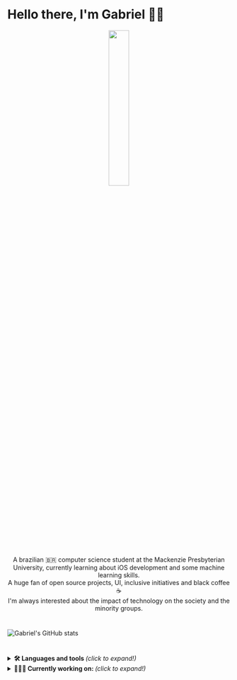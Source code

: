 # Hello there, I'm Gabriel 👋🏾
<p align="center">
<img src="https://media.giphy.com/media/MeJgB3yMMwIaHmKD4z/giphy.gif" width="30%">
<br><br>
A brazilian 🇧🇷 computer science student at the Mackenzie Presbyterian University, currently learning about iOS development and some machine learning skills.<br>
A huge fan of open source projects, UI, inclusive initiatives and black coffee ☕️ <br>
I'm always interested about the impact of technology on the society and the minority groups.
</p>

#
![Gabriel's GitHub stats](https://github-readme-stats.vercel.app/api?username=batistagc&show_icons=true&theme=radical)



#
<details> 
  <summary>  <b> 🛠 Languages and tools </b> <i>(click to expand!)</i> </summary>
  
  ![Image of python badge](https://img.shields.io/badge/Python-3776AB?style=for-the-badge&logo=python&logoColor=white)
  ![Image of C badge](https://img.shields.io/badge/C-00599C?style=for-the-badge&logo=c&logoColor=white)
  ![Image of C++ badge](https://img.shields.io/badge/C%2B%2B-00599C?style=for-the-badge&logo=c%2B%2B&logoColor=white)
  ![Image of HTML badge](https://img.shields.io/badge/HTML5-E34F26?style=for-the-badge&logo=html5&logoColor=white)
  ![Image of CSS badge](https://img.shields.io/badge/CSS3-1572B6?style=for-the-badge&logo=css3&logoColor=white)
  ![Image of Swift badge](https://img.shields.io/badge/Swift-FA7343?style=for-the-badge&logo=swift&logoColor=white)
  
  
  [![Top Langs](https://github-readme-stats.vercel.app/api/top-langs/?username=batistagc&layout=compact)](https://github.com/batistagc/github-readme-stats)
   
 </details>
 
 <details>
  <summary> <b> 👨🏾‍💻 Currently working on:  </b> <i>(click to expand!)</i> </summary>
  
  <br>
   This is going to be hidden.
 </details>
 

<!--
**batistagc/batistagc** is a ✨ _special_ ✨ repository because its `README.md` (this file) appears on your GitHub profile.

Here are some ideas to get you started:

- 🔭 I’m currently working on ...
- 🌱 I’m currently learning ...
- 👯 I’m looking to collaborate on ...
- 🤔 I’m looking for help with ...
- 💬 Ask me about ...
- 📫 How to reach me: ...
- 😄 Pronouns: ...
- ⚡ Fun fact: ...
-->
